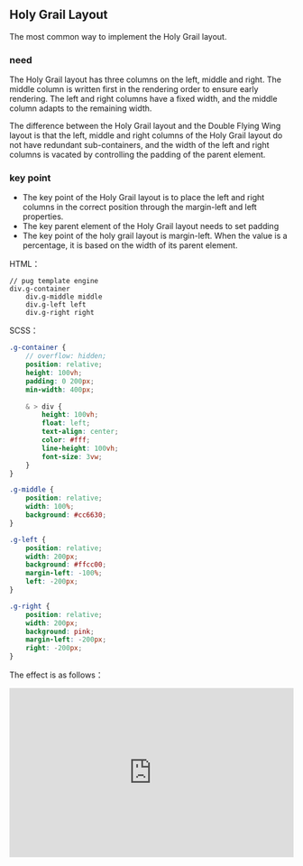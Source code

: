 ## Holy Grail Layout

The most common way to implement the Holy Grail layout.

### need

The Holy Grail layout has three columns on the left, middle and right. The middle column is written first in the rendering order to ensure early rendering. The left and right columns have a fixed width, and the middle column adapts to the remaining width.

The difference between the Holy Grail layout and the Double Flying Wing layout is that the left, middle and right columns of the Holy Grail layout do not have redundant sub-containers, and the width of the left and right columns is vacated by controlling the padding of the parent element.

### key point

+ The key point of the Holy Grail layout is to place the left and right columns in the correct position through the margin-left and left properties.
+ The key parent element of the Holy Grail layout needs to set padding
+ The key point of the holy grail layout is margin-left. When the value is a percentage, it is based on the width of its parent element.

HTML：

```pug
// pug template engine
div.g-container
    div.g-middle middle
    div.g-left left
    div.g-right right
```

SCSS：
```scss
.g-container {
    // overflow: hidden;
    position: relative;
    height: 100vh;
    padding: 0 200px;
    min-width: 400px;
    
    & > div {
        height: 100vh;
        float: left;
        text-align: center;
        color: #fff;
        line-height: 100vh;
        font-size: 3vw;
    }
}

.g-middle {
    position: relative;
    width: 100%;
    background: #cc6630;
}

.g-left {
    position: relative;
    width: 200px;
    background: #ffcc00;
    margin-left: -100%;
    left: -200px;
}

.g-right {
    position: relative;
    width: 200px;
    background: pink;
    margin-left: -200px;
    right: -200px;
}
```

The effect is as follows：

<iframe height="300" style="width: 100%;" scrolling="no" title="holy-grail-layout" src="https://codepen.io/dvha/embed/VwqGaBO?default-tab=html%2Cresult" frameborder="no" loading="lazy" allowtransparency="true" allowfullscreen="true">
  See the Pen <a href="https://codepen.io/dvha/pen/VwqGaBO">
  holy-grail-layout</a> by HaDV (<a href="https://codepen.io/dvha">@dvha</a>)
  on <a href="https://codepen.io">CodePen</a>.
</iframe>